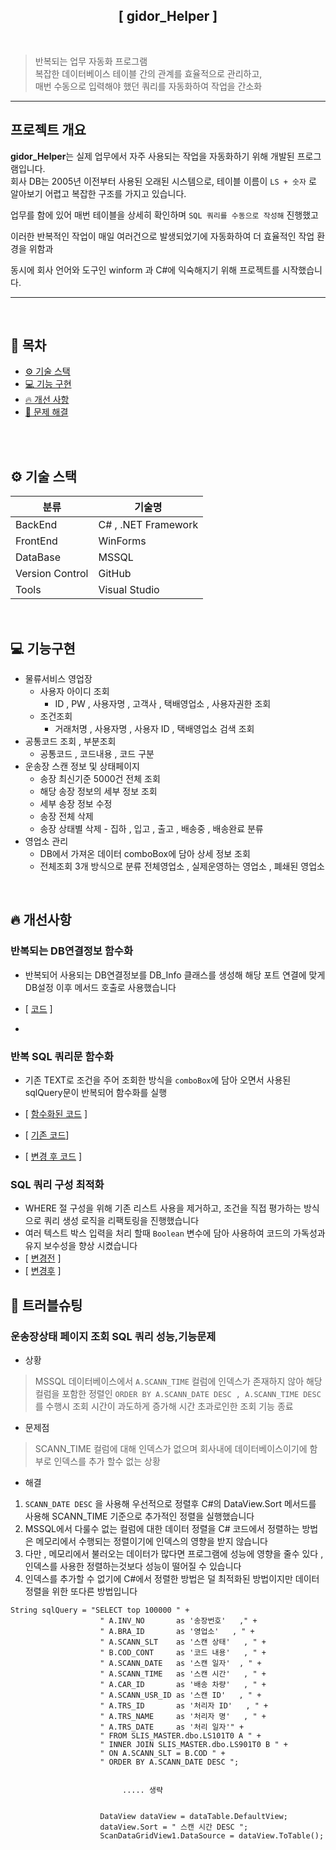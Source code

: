 ﻿<h2 align="center"> [ gidor_Helper ] </h2>

<br>

> 반복되는 업무 자동화 프로그램  
> 복잡한 데이터베이스 테이블 간의 관계를 효율적으로 관리하고,  
> 매번 수동으로 입력해야 했던 쿼리를 자동화하여 작업을 간소화

---


## 프로젝트 개요

**gidor_Helper**는 실제 업무에서 자주 사용되는 작업을 자동화하기 위해 개발된 프로그램입니다.  
회사 DB는 2005년 이전부터 사용된 오래된 시스템으로, 테이블 이름이 `LS + 숫자` 로  알아보기 어렵고 복잡한 구조를 가지고 있습니다.

업무를 함에 있어 매번 테이블을 상세히 확인하며 `SQL 쿼리를 수동으로 작성해` 진행했고  

이러한 반복적인 작업이 매일 여러건으로 발생되었기에 자동화하여 더 효율적인 작업 환경을 위함과 

동시에 회사 언어와 도구인 winform 과 C#에 익숙해지기 위해 프로젝트를 시작했습니다.

---


<br>

## 🐥 목차
- [⚙ 기술 스택](#기술-스택)
- [💻 기능 구현](#기능-구현)
- [🔥 개선 사항](#개선-사항)
- [📌 문제 해결](#문제-해결)

<br>
<br>


## ⚙ 기술 스택 <a name="기술-스택"></a>


| 분류       | 기술명                                                   |
|----------|------------------------------------------------------------|
| BackEnd  | C#  ,   .NET Framework                                        |
| FrontEnd | WinForms                                                   |
| DataBase | MSSQL                                                      |
| Version Control    | GitHub                                           |
| Tools    |  Visual Studio                                             |


<br>

## 💻 기능구현 <a name="기능-구현"></a>


- 물류서비스 영업장
  - 사용자 아이디 조회
    - ID , PW , 사용자명 , 고객사 , 택배영업소 , 사용자권한 조회 
  - 조건조회
    - 거래처명 , 사용자명 , 사용자 ID , 택배영업소 검색 조회 
- 공통코드 조회 , 부분조회
    - 공통코드 , 코드내용 , 코드 구분 
- 운송장 스캔 정보 및 상태페이지
    - 송장 최신기준 5000건 전체 조회 
    - 해당 송장 정보의 세부 정보 조회 
    - 세부 송장 정보 수정 
    - 송장 전체 삭제 
    - 송장 상태별 삭제 - 집하 , 입고 , 출고 , 배송중 , 배송완료 분류
- 영업소 관리 
    - DB에서 가져온 데이터 comboBox에 담아 상세 정보 조회
    - 전체조회 3개 방식으로 분류 전체영업소 , 실제운영하는 영업소 , 폐쇄된 영업소 


<br>

## 🔥 개선사항 <a name="개선-사항"></a><br>


### 반복되는 DB연결정보 함수화 

- 반복되어 사용되는 DB연결정보를 DB_Info 클래스를 생성해 해당 포트 연결에 맞게 DB설정 이후 메서드 호출로 사용했습니다
- [ [코드](https://github.com/gi-dor/gidor_Helper/blob/5a8ba8978fb544ba4382134dede21e15ef41b6e7/Util/DB_Info.cs#L12-L34) ]

- 	
### 반복 SQL 쿼리문 함수화

- 기존 TEXT로 조건을 주어 조회한 방식을 `comboBox`에 담아 오면서 사용된 sqlQuery문이 반복되어 함수화를 실행
- [ [함수화된 코드](https://github.com/gi-dor/gidor_Helper/blob/7d36d1790015308710f3b480143ab5d80a2578c9/Util/QueryUsing.cs#L40-L53) ]

- [ [기존 코드](https://github.com/gi-dor/gidor_Helper/blob/7d36d1790015308710f3b480143ab5d80a2578c9/domain/manage/BraManage.cs#L104-L152)]
- [ [변경 후 코드](https://github.com/gi-dor/gidor_Helper/blob/7d36d1790015308710f3b480143ab5d80a2578c9/domain/manage/BraManage.cs#L97-L101) ]


###  SQL 쿼리 구성 최적화

- WHERE 절 구성을 위해 기존 리스트 사용을 제거하고, 조건을 직접 평가하는 방식으로 쿼리 생성 로직을 리팩토링을 진행했습니다
- 여러 텍스트 박스 입력을 처리 할때 `Boolean` 변수에 담아 사용하여 코드의 가독성과 유지 보수성을 향상 시켰습니다
- [ [변경전](https://github.com/gi-dor/gidor_Helper/blob/b15e90c70c555c350960b9753b32e4d817a2e8ba/domain/User/IdManage.cs#L286-L313) ]
- [ [변경후](https://github.com/gi-dor/gidor_Helper/blob/b15e90c70c555c350960b9753b32e4d817a2e8ba/domain/User/IdManage.cs#L154-L222) ]




## 📌 트러블슈팅<a name="트러블슈팅"></a>

###  운송장상태 페이지 조회 SQL 쿼리 성능,기능문제

- 상황 
> MSSQL 데이터베이스에서 `A.SCANN_TIME` 컬럼에 인덱스가 존재하지 않아 해당 컬럼을 포함한 정렬인 
>`ORDER BY A.SCANN_DATE DESC , A.SCANN_TIME DESC`를 수행시
> 조회 시간이 과도하게 증가해 시간 초과로인한 조회 기능 종료 

- 문제점
> SCANN_TIME 컬럼에 대해 인덱스가 없으며 회사내에 데이터베이스이기에 함부로 인덱스를 추가 할수 없는 상황

- 해결

1. `SCANN_DATE DESC` 을 사용해 우선적으로 정렬후 C#의 DataView.Sort 메서드를 사용해 SCANN_TIME 기준으로 추가적인 정렬을 실행했습니다
2. MSSQL에서 다룰수 없는 컬럼에 대한 데이터 정렬을 C# 코드에서 정렬하는 방법은 메모리에서 수행되는 정렬이기에 인덱스의 영향을 받지 않습니다
3. 다만 , 메모리에서 불러오는 데이터가 많다면 프로그램에 성능에 영향을 줄수 있다 , 인덱스를 사용한 정렬하는것보다 성능이 떨어질 수 있습니다
4. 인덱스를 추가할 수 없기에 C#에서 정렬한 방법은 덜 최적화된 방법이지만 데이터정렬을 위한 또다른 방법입니다

```
String sqlQuery = "SELECT top 100000 " +
                    " A.INV_NO       as '송장번호'   ," +
                    " A.BRA_ID       as '영업소'   , " +
                    " A.SCANN_SLT    as '스캔 상태'   , " +
                    " B.COD_CONT     as '코드 내용'   , " +
                    " A.SCANN_DATE   as '스캔 일자'  , " +
                    " A.SCANN_TIME   as '스캔 시간'   , " +
                    " A.CAR_ID       as '배송 차량'   , " +
                    " A.SCANN_USR_ID as '스캔 ID'   , " +
                    " A.TRS_ID       as '처리자 ID'   , " +
                    " A.TRS_NAME     as '처리자 명'   , " +
                    " A.TRS_DATE     as '처리 일자'" +
                    " FROM SLIS_MASTER.dbo.LS101T0 A " +
                    " INNER JOIN SLIS_MASTER.dbo.LS901T0 B " +
                    " ON A.SCANN_SLT = B.COD " +
                    " ORDER BY A.SCANN_DATE DESC ";


                         ..... 생략       


                    DataView dataView = dataTable.DefaultView;
                    dataView.Sort = " 스캔 시간 DESC ";
                    ScanDataGridView1.DataSource = dataView.ToTable();
```